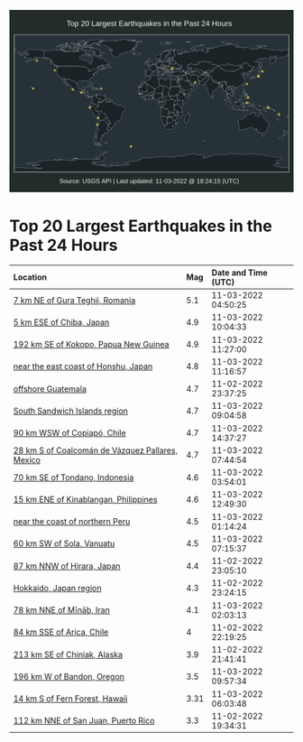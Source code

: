 ![Map](./map.png)

# Top 20 Largest Earthquakes in the Past 24 Hours

| Location | Mag | Date and Time (UTC) |
|:---|:---|:---|
| [7 km NE of Gura Teghii, Romania](https://earthquake.usgs.gov/earthquakes/eventpage/us7000im41) | 5.1 | 11-03-2022 04:50:25 |
| [5 km ESE of Chiba, Japan](https://earthquake.usgs.gov/earthquakes/eventpage/us7000im5c) | 4.9 | 11-03-2022 10:04:33 |
| [192 km SE of Kokopo, Papua New Guinea](https://earthquake.usgs.gov/earthquakes/eventpage/us7000im5r) | 4.9 | 11-03-2022 11:27:00 |
| [near the east coast of Honshu, Japan](https://earthquake.usgs.gov/earthquakes/eventpage/us7000im5q) | 4.8 | 11-03-2022 11:16:57 |
| [offshore Guatemala](https://earthquake.usgs.gov/earthquakes/eventpage/us7000im2r) | 4.7 | 11-02-2022 23:37:25 |
| [South Sandwich Islands region](https://earthquake.usgs.gov/earthquakes/eventpage/us7000im53) | 4.7 | 11-03-2022 09:04:58 |
| [90 km WSW of Copiapó, Chile](https://earthquake.usgs.gov/earthquakes/eventpage/us7000im7r) | 4.7 | 11-03-2022 14:37:27 |
| [28 km S of Coalcomán de Vázquez Pallares, Mexico](https://earthquake.usgs.gov/earthquakes/eventpage/us7000im4p) | 4.7 | 11-03-2022 07:44:54 |
| [70 km SE of Tondano, Indonesia](https://earthquake.usgs.gov/earthquakes/eventpage/us7000im3u) | 4.6 | 11-03-2022 03:54:01 |
| [15 km ENE of Kinablangan, Philippines](https://earthquake.usgs.gov/earthquakes/eventpage/us7000im62) | 4.6 | 11-03-2022 12:49:30 |
| [near the coast of northern Peru](https://earthquake.usgs.gov/earthquakes/eventpage/us7000im3c) | 4.5 | 11-03-2022 01:14:24 |
| [60 km SW of Sola, Vanuatu](https://earthquake.usgs.gov/earthquakes/eventpage/us7000im4k) | 4.5 | 11-03-2022 07:15:37 |
| [87 km NNW of Hirara, Japan](https://earthquake.usgs.gov/earthquakes/eventpage/us7000im2l) | 4.4 | 11-02-2022 23:05:10 |
| [Hokkaido, Japan region](https://earthquake.usgs.gov/earthquakes/eventpage/us7000im2q) | 4.3 | 11-02-2022 23:24:15 |
| [78 km NNE of Mīnāb, Iran](https://earthquake.usgs.gov/earthquakes/eventpage/us7000im3g) | 4.1 | 11-03-2022 02:03:13 |
| [84 km SSE of Arica, Chile](https://earthquake.usgs.gov/earthquakes/eventpage/us7000im2c) | 4 | 11-02-2022 22:19:25 |
| [213 km SE of Chiniak, Alaska](https://earthquake.usgs.gov/earthquakes/eventpage/us7000im23) | 3.9 | 11-02-2022 21:41:41 |
| [196 km W of Bandon, Oregon](https://earthquake.usgs.gov/earthquakes/eventpage/us7000im59) | 3.5 | 11-03-2022 09:57:34 |
| [14 km S of Fern Forest, Hawaii](https://earthquake.usgs.gov/earthquakes/eventpage/hv73205617) | 3.31 | 11-03-2022 06:03:48 |
| [112 km NNE of San Juan, Puerto Rico](https://earthquake.usgs.gov/earthquakes/eventpage/pr71380613) | 3.3 | 11-02-2022 19:34:31 |
